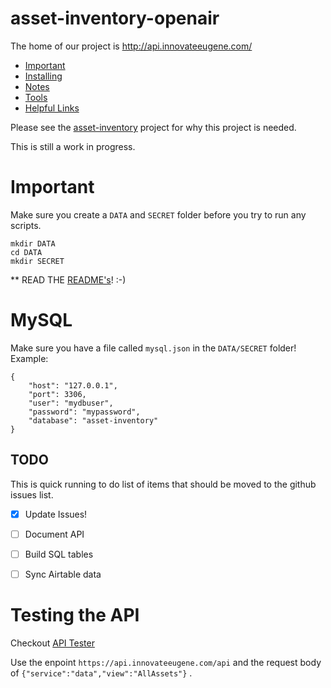 # asset-inventory-openair

The home of our project is http://api.innovateeugene.com/

 
- [Important](#important) 
- [Installing](Notes/installing.md) 
- [Notes](Notes)
- [Tools](Tools) 
- [Helpful Links](Notes/links.md)




Please see the [asset-inventory](https://github.com/EugTech/asset-inventory) project for why this project is needed.



This is still a work in progress. 



# Important

Make sure you create a `DATA` and `SECRET` folder before you try to 
run any scripts. 

    mkdir DATA
    cd DATA
    mkdir SECRET

 

** READ THE [README's](Notes)!  :-)




# MySQL 
Make sure you have a file called `mysql.json` in the `DATA/SECRET` folder!
Example:

    {
        "host": "127.0.0.1",
        "port": 3306,
        "user": "mydbuser",
        "password": "mypassword",
        "database": "asset-inventory"    
    }





## TODO
This is quick running to do list of items that should be moved to the github issues list.

- [x] Update Issues!
- [ ] Document API
- [ ] Build SQL tables 
- [ ] Sync Airtable data  


# Testing the API

Checkout [API Tester](https://www.apitester.com/)


Use the enpoint `https://api.innovateeugene.com/api` and the request body of `{"service":"data","view":"AllAssets"}` .



